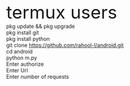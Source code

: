 <font size=20>termux users</font><br>
pkg update && pkg upgrade<br>
pkg install git<br>
pkg install python<br>
git clone https://github.com/rahool-l/android.git<br>
cd android<br>
python m.py<br>
Enter authorize<br>
Enter Url<br>
Enter number of requests 
